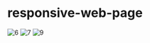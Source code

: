 # responsive-web-page

![6](https://user-images.githubusercontent.com/61868498/134176100-6024aa5c-bced-4edc-8e43-119ba5db030f.png)
![7](https://user-images.githubusercontent.com/61868498/134176105-709820b9-23c7-4301-9e7f-ee92a4303ba5.png)
![9](https://user-images.githubusercontent.com/61868498/134176115-9496e3fb-3155-4170-a852-330412abb761.png)
